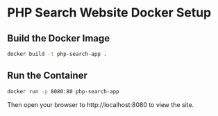 # PHP Search Website Docker Setup

## Build the Docker Image
```sh
docker build -t php-search-app .
```

## Run the Container
```sh
docker run -p 8080:80 php-search-app
```

Then open your browser to http://localhost:8080 to view the site. 